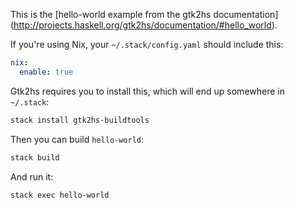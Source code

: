 This is the [hello-world example from the gtk2hs documentation]
(http://projects.haskell.org/gtk2hs/documentation/#hello_world).

If you're using Nix, your `~/.stack/config.yaml` should include this:

```yaml
nix:
  enable: true
```

Gtk2hs requires you to install this, which will end up somewhere in `~/.stack`:

```bash
stack install gtk2hs-buildtools
```

Then you can build `hello-world`:

```bash
stack build
```

And run it:

```
stack exec hello-world
```
